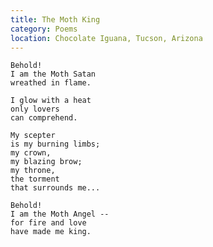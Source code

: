 ```yaml
---
title: The Moth King
category: Poems
location: Chocolate Iguana, Tucson, Arizona
---
```


    Behold!
    I am the Moth Satan
    wreathed in flame.

    I glow with a heat
    only lovers
    can comprehend.

    My scepter
    is my burning limbs;
    my crown,
    my blazing brow;
    my throne,
    the torment
    that surrounds me...

    Behold!
    I am the Moth Angel --
    for fire and love
    have made me king.


